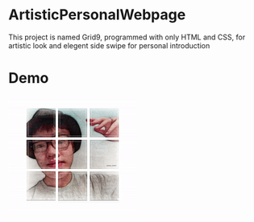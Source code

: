# ArtisticPersonalWebpage
 This project is named Grid9, programmed with only HTML and CSS, for artistic look and elegent side swipe for personal introduction
# Demo
<img src="demo.gif"/>
